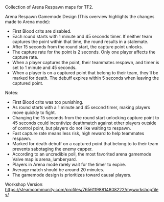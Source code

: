 Collection of Arena Respawn maps for TF2.

Arena Respawn Gamemode Design (This overview highlights the changes made to Arena mode):

- First Blood crits are disabled.
- Each round starts with 1 minute and 45 seconds timer. If neither team captures the point within that time, the round results in a stalemate.
- After 15 seconds from the round start, the capture point unlocks.
- The capture rate for the point is 2 seconds. Only one player affects the capture rate.
- When a player captures the point, their teammates respawn, and timer is set to 1 minute and 45 seconds.
- When a player is on a captured point that belong to their team, they'll be marked for death. The debuff expires within 5 seconds when leaving the captured point.
  
Notes:
- First Blood crits was too punishing.
- As round starts with a 1 minute and 45 second timer, making players move quickly to fight.
- Changing the 15 seconds from the round start unlocking capture point to 45 seconds could incentivize deathmatch against other players outside of control point, but players do not like waiting to respawn.
- Fast capture rate means less risk, high reward to help teammates respawn.
- Marked for death debuff on a captured point that belong to to their team prevents sabotaging the enemy capper.
- According to an uncredible poll, the most favorited arena gamemode Valve map is arena_lumberyard.
- Players in Arena mode rarely wait for the timer to expire.
- Average match should be around 20 minutes.
- The gamemode design is prioritizes toward causal players.

Workshop Version:
https://steamcommunity.com/profiles/76561198814808222/myworkshopfiles/
